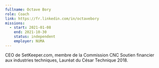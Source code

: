 ```yaml
---
fullname: Octave Bory
role: Coach
link: https://fr.linkedin.com/in/octavebory
missions:
  - start: 2021-01-08
    end: 2021-10-30
    status: independent
    employer: NUMA
---
```


CEO de SetKeeper.com, membre de la Commission CNC Soutien financier aux industries techniques, Lauréat du César Technique 2018. 
